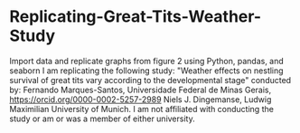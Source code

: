 # Replicating-Great-Tits-Weather-Study
Import data and replicate graphs from figure 2 using Python, pandas, and seaborn
I am replicating the following study: "Weather effects on nestling survival of great tits vary according to the developmental stage" conducted by:
Fernando Marques-Santos, Universidade Federal de Minas Gerais, https://orcid.org/0000-0002-5257-2989
Niels J. Dingemanse,  Ludwig Maximilian University of Munich.
I am not affiliated with conducting the study or am or was a member of either university.

